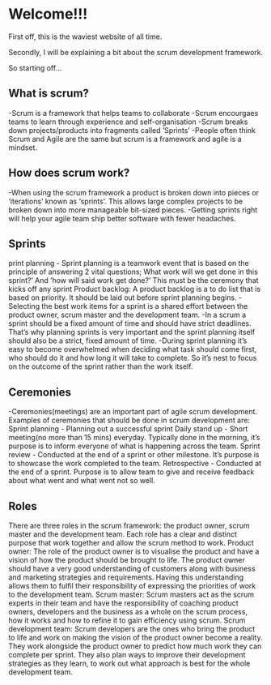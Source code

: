 # Welcome!!!

First off, this is the waviest website of all time.

Secondly, I will be explaining a bit about the scrum development framework.

So starting off...


## What is scrum?

-Scrum is a framework that helps teams to collaborate 
-Scrum encourgaes teams to learn through experience and self-organisation 
-Scrum breaks down projects/products into fragments called ‘Sprints’ 
-People often think Scrum and Agile are the same but scrum is a framework and agile is a mindset.

## How does scrum work?

-When using the scrum framework a product is broken down into pieces  or ‘iterations’ known as ‘sprints’. This allows large complex projects to be broken down into more manageable bit-sized pieces.
-Getting sprints right will help your agile team ship better software with fewer headaches. 

## Sprints

print planning - Sprint planning is a teamwork event that is based on the principle of answering 2 vital questions; What work will we get done in this sprint?’ And ’how will said work get done?’ This must be the ceremony that kicks off any sprint
Product backlog: A product backlog is a to do list that is based on priority. It should be laid out before sprint planning begins.
-Selecting the best work items for a sprint is a shared effort between the product owner, scrum master and the development team.
-In a scrum a sprint should be a fixed amount of time and should have strict deadlines. That’s why planning sprints is very important and the sprint planning itself should also be a strict, fixed amount of time.
-During sprint planning it’s easy to become overwhelmed when deciding what task should come first, who should do it and how long it will take to complete. So it’s nest to focus on the outcome of the sprint rather than the work itself.

## Ceremonies

-Ceremonies(meetings) are an important part of agile scrum development.
Examples of ceremonies that should be done in scrum development are:
Sprint planning - Planning out a successful sprint
Daily stand up - Short meeting(no more than 15 mins) everyday. Typically done in the morning, it’s purpose is to inform everyone of what is happening across the team.
Sprint review - Conducted at the end of a sprint or other milestone. It’s purpose is to showcase the work completed to the team.
Retrospective - Conducted at the end of a sprint. Purpose is to allow team to give and receive feedback about what went and what went not so well.

## Roles

There are three roles in the scrum framework: the product owner, scrum master and the development team. Each role has a clear and distinct purpose that work together and allow the scrum method to work.
Product owner: The role of the product owner is to visualise the product and have a vision of how the product should be brought to life. The product owner should have a very good understanding of customers along with business and marketing strategies and requirements. Having this understanding allows them to fulfil their responsibility of expressing the priorities of work to the development team.
Scrum master: Scrum masters act as the scrum experts in their team and have the responsibility of coaching product owners, developers and the business as a whole on the scrum process, how it works and how to refine it to gain efficiency using scrum.
Scrum development team: Scrum developers are the ones who bring the product to life and work on making the vision of the product owner become a reality. They work alongside the product owner to predict how much work they can complete per sprint. They also plan ways to improve their development strategies as they learn, to work out what approach is best for the whole development team.




